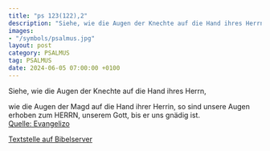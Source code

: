 ```yaml
---
title: "ps 123(122),2"
description: "Siehe, wie die Augen der Knechte auf die Hand ihres Herrn,  wie die Augen der Magd auf die Hand ihrer Herrin,  so sind unsere Augen erhoben zum HERRN, unserem Gott,  bis er uns gnädig ist....."
images:
- "/symbols/psalmus.jpg"
layout: post
category: PSALMUS
tag: PSALMUS
date: 2024-06-05 07:00:00 +0100
---
```

<!--more-->Siehe, wie die Augen der Knechte auf die Hand ihres Herrn, 
wie die Augen der Magd auf die Hand ihrer Herrin, 
so sind unsere Augen erhoben zum HERRN, unserem Gott, 
bis er uns gnädig ist.<br>
[Quelle: Evangelizo](https://evangeliumtagfuertag.org/DE/gospel)

[Textstelle auf Bibelserver](https://www.bibleserver.com/EU/ps123(122),2)
